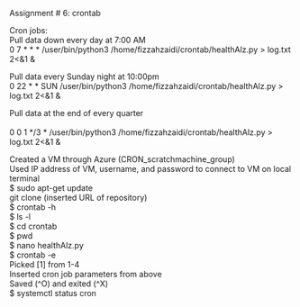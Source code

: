 Assignment # 6: crontab <br>

Cron jobs: <br>
Pull data down every day at 7:00 AM <br>
0 7 * * * /user/bin/python3 /home/fizzahzaidi/crontab/healthAlz.py > log.txt 2<&1 &   <br>

Pull data every Sunday night at 10:00pm <br>
0 22 * * SUN /user/bin/python3 /home/fizzahzaidi/crontab/healthAlz.py > log.txt 2<&1 &   <br>

Pull data at the end of every quarter <br>  
0 0 1 */3 * /user/bin/python3 /home/fizzahzaidi/crontab/healthAlz.py > log.txt 2<&1 &   <br>


Created a VM through Azure (CRON_scratchmachine_group) <br>
Used IP address of VM, username, and password to connect to VM on local terminal <br>
$ sudo apt-get update <br>
git clone (inserted URL of repository) <br>
$ crontab -h <br>
$ ls -l <br>
$ cd crontab <br> 
$ pwd <br>
$ nano healthAlz.py <br>
$ crontab -e <br>
Picked [1] from 1-4 <br>
Inserted cron job parameters from above <br>
Saved (^O) and exited (^X) <br>
$ systemctl status cron <br>
